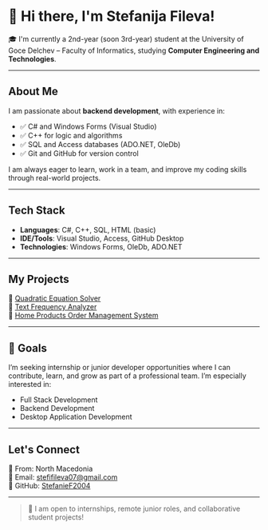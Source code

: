 # 👋 Hi there, I'm Stefanija Fileva!

🎓 I'm currently a 2nd-year (soon 3rd-year) student at the University of Goce Delchev – Faculty of Informatics, studying **Computer Engineering and Technologies**.

---

##  About Me

I am passionate about **backend development**, with experience in:
- ✅ C# and Windows Forms (Visual Studio)
- ✅ C++ for logic and algorithms
- ✅ SQL and Access databases (ADO.NET, OleDb)
- ✅ Git and GitHub for version control

I am always eager to learn, work in a team, and improve my coding skills through real-world projects.

---

##  Tech Stack

- **Languages**: C#, C++, SQL, HTML (basic)
- **IDE/Tools**: Visual Studio, Access, GitHub Desktop
- **Technologies**: Windows Forms, OleDb, ADO.NET

---

##  My Projects

🔹 [Quadratic Equation Solver](https://github.com/StefanieF2004/QuadraticEquationSolver)  
🔹 [Text Frequency Analyzer](https://github.com/StefanieF2004/TextFrequencyAnalyzer)  
🔹 [Home Products Order Management System](https://github.com/StefanieF2004/DomasniProizvodi)

---
## 🚀 Goals
I’m seeking internship or junior developer opportunities where I can contribute, learn, and grow as part of a professional team. I’m especially interested in:
- Full Stack Development
- Backend Development
- Desktop Application Development

---

##  Let's Connect

📍 From: North Macedonia  
📧 Email: stefifileva07@gmail.com  
🔗 GitHub: [StefanieF2004](https://github.com/StefanieF2004)

---

> 🧩 I am open to internships, remote junior roles, and collaborative student projects!

